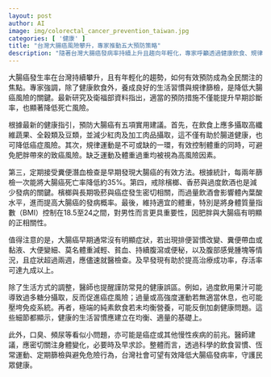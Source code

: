 ```yaml
---
layout: post
author: AI
image: img/colorectal_cancer_prevention_taiwan.jpg
categories: [ '健康' ]
title: "台灣大腸癌風險攀升，專家推動五大預防策略"
description: "隨著台灣大腸癌發病率持續上升且趨向年輕化，專家呼籲透過健康飲食、規律運動、篩檢、戒除不良習慣及維持適當體重，有效降低大腸癌風險並提升早期診斷率。"
---
```

大腸癌發生率在台灣持續攀升，且有年輕化的趨勢，如何有效預防成為全民關注的焦點。專家強調，除了健康飲食外，養成良好的生活習慣與規律篩檢，是降低大腸癌風險的關鍵。最新研究及衛福部資料指出，適當的預防措施不僅能提升早期診斷率，也顯著降低死亡風險。

根據最新的健康指引，預防大腸癌有五項實用建議。首先，在飲食上應多攝取高纖維蔬果、全穀類及豆類，並減少紅肉及加工肉品攝取，這不僅有助於腸道健康，也可降低癌症風險。其次，規律運動是不可或缺的一環，有效控制體重的同時，可避免肥胖帶來的致癌風險。缺乏運動及體重過重均被視為高風險因素。

第三，定期接受糞便潛血檢查是早期發現大腸癌的有效方法。根據統計，每兩年篩檢一次能將大腸癌死亡率降低約35%。第四，戒除檳榔、香菸與過度飲酒也是減少發病的關鍵。檳榔與長期吸菸與癌症發生密切相關，而過量飲酒會影響體內葉酸水平，進而提高大腸癌的發病概率。最後，維持適宜的體重，特別是將身體質量指數（BMI）控制在18.5至24之間，對男性而言更具重要性，因肥胖與大腸癌有明顯的正相關性。

值得注意的是，大腸癌早期通常沒有明顯症狀，若出現排便習慣改變、糞便帶血或黏液、大便變細、莫名體重減輕、貧血、持續腹瀉或便秘，以及腹部感覺腫塊等情況，且症狀超過兩週，應儘速就醫檢查。及早發現有助於提高治療成功率，存活率可達九成以上。

除了生活方式的調整，醫師也提醒謹防常見的健康誤區。例如，過度飲用果汁可能導致過多糖分攝取，反而促進癌症風險；過量或高強度運動若無適當休息，也可能壓垮免疫系統。再者，極端的純素飲食若未均衡營養，可能反倒加劇健康問題。這些細節都顯示，健康的生活習慣應建立在均衡、適量的基礎上。

此外，口臭、頻尿等看似小問題，亦可能是癌症或其他慢性疾病的前兆。醫師建議，應密切關注身體變化，必要時及早求診。整體而言，透過科學的飲食習慣、恆常運動、定期篩檢與避免危險行為，台灣社會可望有效降低大腸癌發病率，守護民眾健康。